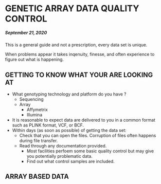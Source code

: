 #  GENETIC ARRAY DATA QUALITY CONTROL  
 
##### September 21, 2020 

This is a general guide and not a prescription, every data set is unique. 

When problems appear it takes inqenuity, finesse, and often experience to figure out what is happening.


##  GETTING TO KNOW WHAT YOUR ARE LOOKING AT 
- What genotyping technology and platform do you have ?
  -  Sequencing
  -  Array
     -  Affymetrix
     -  Illumina
 - It is reasonable to expect data are delivered to you in a common format such as PLINK format, VCF, or BCF.
 - Within days (as soon as possible) of getting the data set:
    - Check that you can open the files. Corruption of files often happens during file transfer.
    - Read through any documentation provided.
      - Most facilities perfoem some basic quality control but may give you potentially problematic data.
      - Find out what control samples are included.
      
## ARRAY BASED DATA

